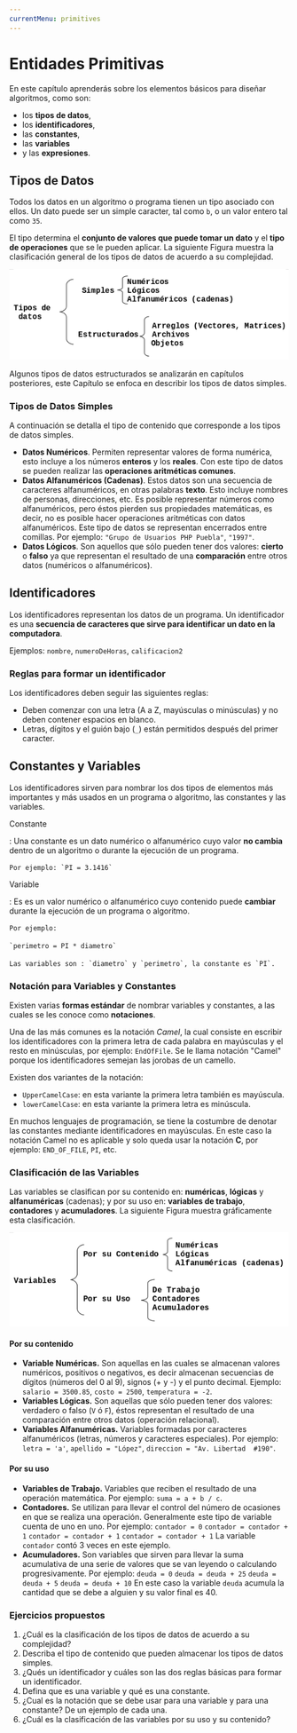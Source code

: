 ```yaml
---
currentMenu: primitives
---
```


# Entidades Primitivas

En este capítulo aprenderás sobre los elementos básicos para diseñar algoritmos,
como son:

* los **tipos de datos**,
* los **identificadores**,
* las **constantes**,
* las **variables**
* y las **expresiones**.

## Tipos de Datos

Todos los datos en un algoritmo o programa tienen un tipo asociado con ellos.
Un dato puede ser un simple caracter, tal como `b`, o un valor entero tal como
`35`.

El tipo determina el **conjunto de valores que puede tomar un dato** y el
**tipo de operaciones** que se le pueden aplicar. La siguiente Figura muestra
la clasificación general de los tipos de datos de acuerdo a su complejidad.

![Tipos de datos](images/tipos-de-datos.png)

Algunos tipos de datos estructurados se analizarán en capítulos posteriores,
este Capítulo se enfoca en describir los tipos de datos simples.

### Tipos de Datos Simples

A continuación se detalla el tipo de contenido que corresponde a los tipos de
datos simples.

-   **Datos Numéricos**. Permiten representar valores de forma numérica, esto
    incluye a los números **enteros** y los **reales**. Con este tipo de
    datos se pueden realizar las **operaciones aritméticas comunes**.
-   **Datos Alfanuméricos (Cadenas)**. Estos datos son una secuencia de
    caracteres alfanuméricos, en otras palabras **texto**. Esto incluye
    nombres de personas, direcciones, etc. Es posible representar números como
    alfanuméricos, pero éstos pierden sus propiedades matemáticas, es decir, no
    es posible hacer operaciones aritméticas con datos alfanuméricos. Este
    tipo de datos se representan encerrados entre comillas. Por ejemplo:
    `"Grupo de Usuarios PHP Puebla"`, `"1997"`.
-   **Datos Lógicos**. Son aquellos que sólo pueden tener dos valores:
    **cierto** o **falso** ya que representan el resultado de una
    **comparación** entre otros datos (numéricos o alfanuméricos).

## Identificadores

Los identificadores representan los datos de un programa. Un identificador es
una **secuencia de caracteres que sirve para identificar un dato en la
computadora**.

Ejemplos: `nombre`, `numeroDeHoras`, `calificacion2`

### Reglas para formar un identificador

Los identificadores deben seguir las siguientes reglas:

-   Deben comenzar con una letra (A a Z, mayúsculas o minúsculas) y no deben
    contener espacios en blanco.
-   Letras, dígitos y el guión bajo (`_`) están permitidos después del primer
    caracter.

## Constantes y Variables

Los identificadores sirven para nombrar los dos tipos de elementos más
importantes y más usados en un programa o algoritmo, las constantes y las
variables.

Constante

:   Una constante es un dato numérico o alfanumérico cuyo valor **no cambia**
    dentro de un algoritmo o durante la ejecución de un programa.

    Por ejemplo: `PI = 3.1416`

Variable

:   Es es un valor numérico o alfanumérico cuyo contenido puede **cambiar**
    durante la ejecución de un programa o algoritmo.

    Por ejemplo:

    `perimetro = PI * diametro`

    Las variables son : `diametro` y `perimetro`, la constante es `PI`.

### Notación para Variables y Constantes

Existen varias **formas estándar** de nombrar variables y constantes, a las
cuales se les conoce como **notaciones**. 

Una de las más comunes es la notación *Camel*, la cual consiste en escribir los
identificadores con la primera letra de cada palabra en mayúsculas y el resto
en minúsculas, por ejemplo: `EndOfFile`. Se le llama notación "Camel" porque
los identificadores semejan las jorobas de un camello.

Existen dos variantes de la notación:

-   `UpperCamelCase`: en esta variante la primera letra también es mayúscula.
-   `lowerCamelCase`: en esta variante la primera letra es minúscula.

En muchos lenguajes de programación, se tiene la costumbre de denotar las
constantes mediante identificadores en mayúsculas. En este caso la notación
Camel no es aplicable y solo queda usar la notación **C**, por ejemplo:
`END_OF_FILE`, `PI`, etc.

### Clasificación de las Variables

Las variables se clasifican por su contenido en: **numéricas**, **lógicas** y 
**alfanuméricas** (cadenas); y por su uso en: **variables de trabajo**,
**contadores** y **acumuladores**. La siguiente Figura muestra gráficamente
esta clasificación.

![Tipos de variables](images/tipos-variables.png)

#### Por su contenido

-   **Variable Numéricas.** Son aquellas en las cuales se almacenan valores
    numéricos, positivos o negativos, es decir almacenan secuencias de dígitos
    (números del 0 al 9), signos (+ y -) y el punto decimal. Ejemplo: 
    `salario = 3500.85`, `costo = 2500`, `temperatura = -2`.
-   **Variables Lógicas.** Son aquellas que sólo pueden tener dos valores:
    verdadero o falso (`V` ó `F`), éstos representan el resultado de una
    comparación entre otros datos (operación relacional).
-   **Variables Alfanuméricas.** Variables formadas por caracteres
    alfanuméricos (letras, números y caracteres especiales). Por ejemplo:
    `letra = 'a'`, `apellido = "López"`, `direccion = "Av. Libertad  #190"`.

#### Por su uso

-   **Variables de Trabajo.** Variables que reciben el resultado de una
    operación matemática. Por ejemplo: `suma = a + b / c`.
-   **Contadores.** Se utilizan para llevar el control del número de ocasiones
    en que se realiza una operación. Generalmente este tipo de variable cuenta
    de uno en uno. Por ejemplo:
    `contador = 0`
    `contador = contador + 1`
    `contador = contador + 1`
    `contador = contador + 1`
    La variable `contador` contó 3 veces en este ejemplo.
-   **Acumuladores.** Son variables que sirven para llevar la suma acumulativa
    de una serie de valores que se van leyendo o calculando progresivamente. Por
    ejemplo:
    `deuda = 0`
    `deuda = deuda + 25`
    `deuda = deuda + 5`
    `deuda = deuda + 10`
    En este caso la variable `deuda` acumula la cantidad que se debe a alguien
    y su valor final es 40.

### Ejercicios propuestos

1.  ¿Cuál es la clasificación de los tipos de datos de acuerdo a su complejidad?
2.  Describa el tipo de contenido que pueden almacenar los tipos de datos
    simples.
3.  ¿Qués un identificador y cuáles son las dos reglas básicas para formar un
    identificador.
4.  Defina que es una variable y qué es una constante.
5.  ¿Cual es la notación que se debe usar para una variable y para una
    constante? De un ejemplo de cada una.
6.  ¿Cuál es la clasificación de las variables por su uso y su contenido?
